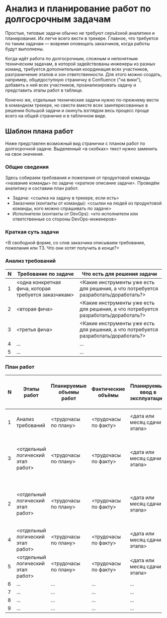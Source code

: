 # Анализ и планирование работ по долгосрочным задачам

Простые, типовые задачи обычно не требуют серъёзной аналитики и планирования. Их легче всего вести в трекере. Главное, что требуется по таким задачам — вовремя оповещать заказчиков, когда работы будут выполнены.

Когда идёт работа по долгосрочным, сложным и непонятным техническим задачам, в которой задействованы инженеры из разных команд, требуется дополнительная координация всех участников, разграничение этапов и зон ответственности. Для этого можно создать, например, общедоступную страничку в Confluence ("на вики"), добавить к ней всех участников, проанализировать задачу и представить этапы работ в таблице.

Конечно же, отдельные технические задачи нужно по-прежнему вести в командном трекере, но свести вместе всех заинтересованных в решении большой задачи и окинуть взглядом весь процесс проще всего на общей страничке и в табличном виде.

## Шаблон плана работ

Ниже представлен возможный вид странички с планом работ по долгосрочной задаче. Выделенный <в скобках> текст нужно заменить на свои значения.

### Общие сведения

Здесь собираем требования и пожелания от продуктовой команды <название команды> по задаче <краткое описание задачи>. Проведём аналитику и составим план работ.

- Задача: <ссылка на задачу в трекере, если есть>
- Заказчики (контакты от команды): <ссылки на людей из продуктовой команды, кого можно спрашивать по задаче>
- Исполнители (контакты от DevOps): <кто исполнители или ответственные со стороны DevOps-инженеров>

### Краткая суть задачи

<В свободной форме, со слов заказчика описываем требования, пожелания или ТЗ. Что они хотят получить в конце?>

### Анализ требований

| N | Требование по задаче                                     | Что есть для решения задачи                                                             |
|---|----------------------------------------------------------|-----------------------------------------------------------------------------------------|
| 1 | <одна конкретная фича, которая требуется заказчикам>     | <Какие инструменты уже есть для решения, а что потребуется разработать/доработать?>     |
| 2 | <вторая фича>                                            | <Какие инструменты уже есть для решения, а что потребуется разработать/доработать?>     |
| 3 | <третья фича>                                            | <Какие инструменты уже есть для решения, а что потребуется разработать/доработать?>     |
| 4 | ...                                                      | ...                                                                                     |
| 5 | ...                                                      | ...                                                                                     |

### План работ

| N | Этапы работ                       | Планируемые объемы работ | Фактические объёмы   | Планируемый ввод в эксплуатацию | Статус      | Ответственный за реализацию от DevOps | Координатор со стороны заказчика          | Ограничения или возможные проблемы. Комментарии                              |
|---|-----------------------------------|--------------------------|----------------------|---------------------------------|-------------|---------------------------------------|-------------------------------------------|------------------------------------------------------------------------------|
| 1 | Анализ требований                 | <трудочасы по плану>     | <трудочасы по факту> | <дата или месяц сдачи этапа>    | <Решено>    | <исполнители от DevOps>               | <Кто будет проверять и принимать работу?> | ...                                                                          |
| 3 | <отдельный логический этап работ> | <трудочасы по плану>     | <трудочасы по факту> | <дата или месяц сдачи этапа>    | <Не готово> | <исполнители от DevOps>               | <Кто будет проверять и принимать работу?> | <Возникшие проблемы или ограничения для реализации этапа. Любые комментарии> |
| 2 | <отдельный логический этап работ> | <трудочасы по плану>     | <трудочасы по факту> | <дата или месяц сдачи этапа>    | <В работе>  | <исполнители от DevOps>               | <Кто будет проверять и принимать работу?> | <Возникшие проблемы или ограничения для реализации этапа. Любые комментарии> |
| 4 | <отдельный логический этап работ> | <трудочасы по плану>     | <трудочасы по факту> | <дата или месяц сдачи этапа>    | <Решено>    | <исполнители от DevOps>               | <Кто будет проверять и принимать работу?> | ...                                                                          |
| 5 | <отдельный логический этап работ> | <трудочасы по плану>     | <трудочасы по факту> | <дата или месяц сдачи этапа>    | <Решено>    | <исполнители от DevOps>               | <Кто будет проверять и принимать работу?> | ...                                                                          |
| 6 | ...                               | ...                      | ...                  | ...                             | ...         | ...                                   | ...                                       | ...                                                                          |
| 7 | ...                               | ...                      | ...                  | ...                             | ...         | ...                                   | ...                                       | ...                                                                          |
| 8 | ...                               | ...                      | ...                  | ...                             | ...         | ...                                   | ...                                       | ...                                                                          |
| 9 | ...                               | ...                      | ...                  | ...                             | ...         | ...                                   | ...                                       | ...                                                                          |
